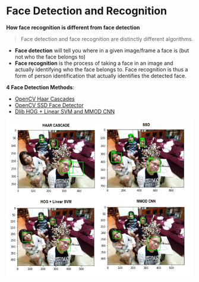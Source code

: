 # **Face Detection and Recognition**

**How face recognition is different from face detection**

> Face detection and face recognition are distinctly different algorithms. 
- **Face detection** will tell you where in a given image/frame a face is (but not who the face belongs to) 
- **Face recognition** is the process of taking a face in an image and actually identifying who the face belongs to. Face recognition is thus a form of person identification that actually identifies the detected face.

**4 Face Detection Methods**:
- [OpenCV Haar Cascades](https://github.com/shejz/face-detection-recognition/tree/main/Face%20Detection%20with%20Haar%20Cascades)
- [OpenCV SSD Face Detector](https://github.com/shejz/face-detection-recognition/tree/main/SSD%20Face%20Detector)
- [Dlib HOG + Linear SVM and MMOD CNN](https://github.com/shejz/face-detection-recognition/tree/main/Face%20Detection%20with%20Dlib)

![](https://github.com/shejz/face-detection-recognition/blob/main/face_detection_summary.jpg)
